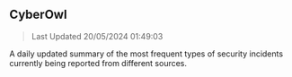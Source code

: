 ## CyberOwl 
> Last Updated 20/05/2024 01:49:03 


A daily updated summary of the most frequent types of security incidents currently being reported from different sources.

